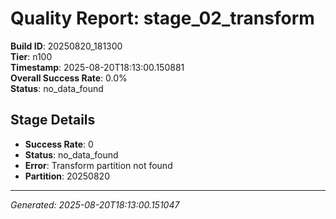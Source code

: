 # Quality Report: stage_02_transform

**Build ID**: 20250820_181300  
**Tier**: n100  
**Timestamp**: 2025-08-20T18:13:00.150881  
**Overall Success Rate**: 0.0%  
**Status**: no_data_found

## Stage Details

- **Success Rate**: 0
- **Status**: no_data_found
- **Error**: Transform partition not found
- **Partition**: 20250820

---
*Generated: 2025-08-20T18:13:00.151047*
